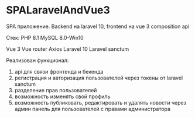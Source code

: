# SPALaravelAndVue3
SPA приложение. Backend на laravel 10, frontend на vue 3 composition api

Стек:
PHP 8.1
MySQL 8.0-Win10

Vue 3
Vue router
Axios
Laravel 10
Laravel sanctum

Реализован функционал: 
1) api для связи фронтенда и бекенда
2) регистрация и авторизация пользователей через токены от laravel sanctum
3) разделение прав пользователей
4) возможность изменять свой профиль
5) возможность публиковать, редактировать и удалять новости через админ панель для пользователей с правами администратора